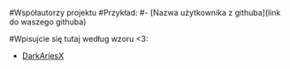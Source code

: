 #Współautorzy projektu
#Przykład:
#- [Nazwa użytkownika z githuba](link do waszego githuba)

#Wpisujcie się tutaj według wzoru <3:
- [DarkAriesX](https://github.com/DarkAriesX)
